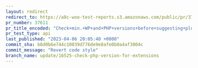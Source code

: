 ```yaml
---
layout: redirect
redirect_to: https://a8c-woo-test-reports.s3.amazonaws.com/public/pr/37611/api/index.html
pr_number: 37611
pr_title_encoded: "Check+min.+WP+and+PHP+versions+before+suggesting+plugins"
pr_test_type: api
last_published: "2023-04-06 20:05:40 +0000"
commit_sha: b8d0b6e744c10039d776de9e8afe0b0a4af3004c
commit_message: "Revert code style"
branch_name: update/16525-check-php-version-for-extensions
---
```

